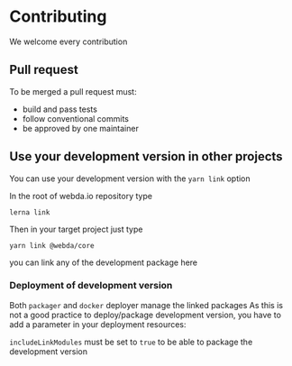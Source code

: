 # Contributing

We welcome every contribution

## Pull request

To be merged a pull request must:

- build and pass tests
- follow conventional commits
- be approved by one maintainer

## Use your development version in other projects

You can use your development version with the `yarn link` option

In the root of webda.io repository type

```
lerna link
```

Then in your target project just type

```
yarn link @webda/core
```

you can link any of the development package here

### Deployment of development version

Both `packager` and `docker` deployer manage the linked packages
As this is not a good practice to deploy/package development version,
you have to add a parameter in your deployment resources:

`includeLinkModules` must be set to `true` to be able to package the development version
